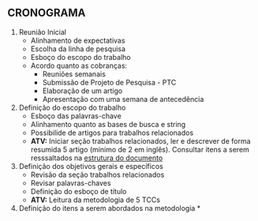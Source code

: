 ## CRONOGRAMA

1. Reunião Inicial
    * Alinhamento de expectativas
    * Escolha da linha de pesquisa
    * Esboço do escopo do trabalho
    * Acordo quanto as cobranças:
        * Reuniões semanais
        * Submissão de Projeto de Pesquisa - PTC
        * Elaboração de um artigo
        * Apresentação com uma semana de antecedência
1. Definição do escopo do trabalho
    * Esboço das palavras-chave
    * Alinhamento quanto as bases de busca e string
    * Possibilide de artigos para trabalhos relacionados
    * **ATV:** Iniciar seção trabalhos relacionados, ler e descrever de forma resumida 5 artigo (mínimo de 2 em inglês). Consultar itens a serem resssaltados na [estrutura do documento](https://github.com/kennedyaraujo/ifc/blob/main/tcc/estrutura-tcc.md#trabalhos-relacionados)
1. Definição dos objetivos gerais e específicos
    * Revisão da seção trabalhos relacionados
    * Revisar palavras-chaves
    * Definição do esboço de título
    * **ATV:** Leitura da metodologia de 5 TCCs
1. Definição do itens a serem abordados na metodologia
    * 

